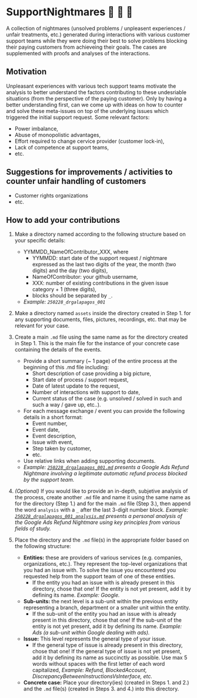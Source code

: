 # SupportNightmares 👻 🧟 🧛
A collection of nightmares (unsolved problems / unpleasent experiences / unfair treatments, etc.) generated during interactions with various customer support teams while they were doing their best to solve problems blocking their paying customers from achieveing their goals. The cases are supplemented with proofs and analyses of the interactions.

## Motivation
Unpleasant experiences with various tech support teams motivate the analysis to better understand the factors contributing to these undesriable situations (from the perspective of the paying customer). Only by having a better understanding first, can we come up with ideas on how to counter and solve these meta-issues on top of the underlying issues which triggered the initial support request.
Some relevant factors:
- Power imbalance,
- Abuse of monopolistic advantages,
- Effort required to change cervice provider (customer lock-in),
- Lack of competence at support teams,
- etc.

## Suggestions for improvements / activities to counter unfair handling of customers
- Customer rights organizations
- etc.

## How to add your contributions
1. Make a directory named according to the following structure based on your specific details:
    - YYMMDD_NameOfContributor_XXX, where
      - YYMMDD: start date of the support request / nightmare expressed as the last two digits of the year, the month (two digits) and the day (two digits),
      - NameOfContributor: your github username,
      - XXX: number of existing contributions in the given issue category + 1 (three digits),
      - blocks should be separated by `_`.
    - *Example: `250228_drgalapagos_001`*

2. Make a directory named `assets` inside the directory created in Step 1. for any supporting documents, files, pictures, recordings, etc. that may be relevant for your case.

3. Create a main `.md` file using the same name as for the directory created in Step 1. This is the main file for the instance of your concrete case containing the details of the events.
   - Provide a short summary (~ 1 page) of the entire process at the beginning of this .md file including:
     - Short description of case providing a big picture,
     - Start date of process / support request,
     - Date of latest update to the request,
     - Number of interactions with support to date,
     - Current status of the case (e.g. unsolved / solved in such and such a way / gave up, etc..).
   - For each message exchange / event you can provide the following details in a short format:
       - Event number,
       - Event date,
       - Event description,
       - Issue with event,
       - Step taken by customer,
       - etc.
   - Use relative links when adding supporting documents.
   - *Example: [`250228_drgalapagos_001.md`](Entities/Google/Ads/Refund/250228_drgalapagos_001/250228_drgalapagos_001.md) presents a Google Ads Refund Nightmare involving a legitimate automatic refund process blocked by the support team.*

4. *(Optional)* If you would like to provide an in-depth, subjetive analysis of the process, create another `.md` file and name it using the same name as for the directory (Step 1.) and for the main `.md` file (Step 3.), then append the word `analysis` with a `_`  after the last 3-digit number block. *Example: [`250228_drgalapagos_001_analysis.md`](Entities/Google/Ads/Refund/250228_drgalapagos_001/250228_drgalapagos_001_analysis.md) presents a personal analysis of the Google Ads Refund Nightmare using key principles from various fields of study.*

5. Place the directory and the `.md` file(s) in the appropriate folder based on the following structure:
   - **Entities:** these are providers of various services (e.g. companies, organizations, etc.). They represent the top-level organizations that you had an issue with. To solve the issue you encountered you requested help from the support team of one of these entities.
     - If the entity you had an issue with is already present in this directory, chose that one! If the entity is not yet present, add it by defining its name. *Example: Google.*
   - **Sub-units:** the next level is a sub-unit within the previous entity representing a branch, department or a smaller unit within the entity.
     - If the sub-unit of the entity you had an issue with is already present in this directory, chose that one! If the sub-unit of the entity is not yet present, add it by defining its name. *Example: Ads (a sub-unit within Google dealing with ads).*
   - **Issue:** This level represents the general type of your issue.
     - If the general type of issue is already present in this directory, chose that one! If the general type of issue is not yet present, add it by defining its name as succinctly as possible. Use max 5 words without spaces with the first letter of each word capitalized, *Example: Refund, BlockedAccount, DiscrepancyBetweenInstructionsVsInterface, etc.*
   - **Concrete case:** Place your directory(ies) (created in Steps 1. and 2.) and the `.md` file(s) (created in Steps 3. and 4.) into this directory.














